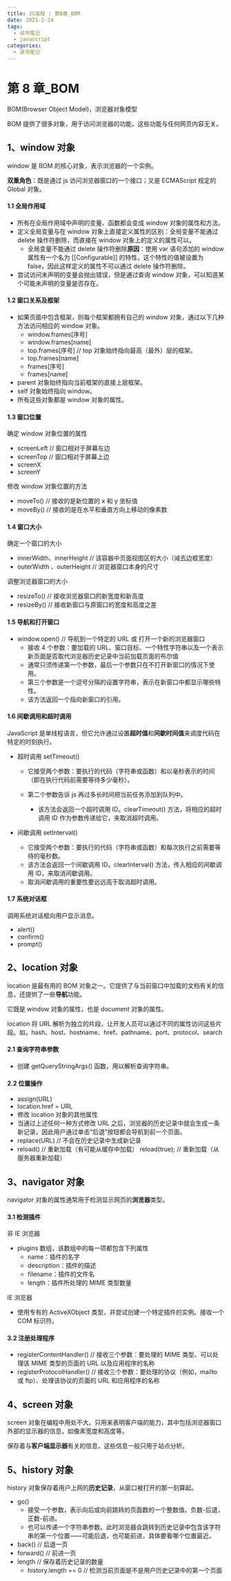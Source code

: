 ```yaml
---
title: JS高程 | 第8章_BOM
date: 2021-2-24
tags:
  - 读书笔记
  - javascript
categories:
  - 读书笔记
---
```


# 第 8 章\_BOM

BOM(Browser Object Model)，浏览器对象模型

BOM 提供了很多对象，用于访问浏览器的功能，这些功能与任何网页内容无关。

## 1、window 对象

window 是 BOM 的核心对象，表示浏览器的一个实例。

**双重角色**：既是通过 js 访问浏览器窗口的一个接口；又是 ECMAScript 规定的 Global 对象。

#### 1.1 全局作用域

- 所有在全局作用域中声明的变量、函数都会变成 window 对象的属性和方法。
- 定义全局变量与在 window 对象上直接定义属性的区别：全局变量不能通过 delete 操作符删除，而直接在 window 对象上的定义的属性可以。
  - 全局变量不能通过 delete 操作符删除**原因**：使用 var 语句添加的 window 属性有一个名为 [[Configurable]] 的特性，这个特性的值被设置为 false，因此这样定义的属性不可以通过 delete 操作符删除。
- 尝试访问未声明的变量会抛出错误，但是通过查询 window 对象，可以知道某个可能未声明的变量是否存在。

#### 1.2 窗口关系及框架

- 如果页面中包含框架，则每个框架都拥有自己的 window 对象，通过以下几种方法访问相应的 window 对象。
  - window.frames[序号]
  - window.frames[name]
  - top.frames[序号] // top 对象始终指向最高（最外）层的框架。
  - top.frames[name]
  - frames[序号]
  - frames[name]
- parent 对象始终指向当前框架的直接上层框架。
- self 对象始终指向 window。
- 所有这些对象都是 window 对象的属性。

#### 1.3 窗口位置

确定 window 对象位置的属性

- screenLeft // 窗口相对于屏幕左边
- screenTop // 窗口相对于屏幕上边
- screenX
- screenY

修改 window 对象位置的方法

- moveTo() // 接收的是新位置的 x 和 y 坐标值
- moveBy() // 接收的是在水平和垂直方向上移动的像素数

#### 1.4 窗口大小

确定一个窗口的大小

- innerWidth、innerHeight // 该容器中页面视图区的大小（减去边框宽度）
- outerWidth 、outerHeight // 浏览器窗口本身的尺寸

调整浏览器窗口的大小

- resizeTo() // 接收浏览器窗口的新宽度和新高度
- resizeBy() // 接收新窗口与原窗口的宽度和高度之差

#### 1.5 导航和打开窗口

- window.open() // 导航到一个特定的 URL 或 打开一个新的浏览器窗口
  - 接收 4 个参数：要加载的 URL、窗口目标、一个特性字符串以及一个表示新页面是否取代浏览器历史记录中当前加载页面的布尔值
  - 通常只须传递第一个参数，最后一个参数只在不打开新窗口的情况下使用。
  - 第三个参数是一个逗号分隔的设置字符串，表示在新窗口中都显示哪些特性。
  - 该方法返回一个指向新窗口的引用。

#### 1.6 间歇调用和超时调用

JavaScript 是单线程语言，但它允许通过设置**超时值**和**间歇时间值**来调度代码在特定的时刻执行。

- 超时调用 setTimeout()

  - 它接受两个参数：要执行的代码（字符串或函数）和以毫秒表示的时间（即在执行代码前需要等待多少毫秒）。

  - 第二个参数告诉 js 再过多长时间把当前任务添加到队列中。
    - 该方法会返回一个超时调用 ID。clearTimeout() 方法，将相应的超时调用 ID 作为参数传递给它，来取消超时调用。

- 间歇调用 setInterval()
  - 它接受两个参数：要执行的代码（字符串或函数）和每次执行之前需要等待的毫秒数。
  - 该方法会返回一个间歇调用 ID。clearInterval() 方法，传入相应的间歇调用 ID，来取消间歇调用。
  - 取消间歇调用的重要性要远远高于取消超时调用。

#### 1.7 系统对话框

调用系统对话框向用户显示消息。

- alert()
- confirm()
- prompt()

## 2、location 对象

location 是最有用的 BOM 对象之一。它提供了与当前窗口中加载的文档有关的信息，还提供了一些**导航**功能。

它既是 window 对象的属性，也是 document 对象的属性。

location 将 URL 解析为独立的片段，让开发人员可以通过不同的属性访问这些片段。如，hash、host、hostname、href、pathname、port、protocol、search

#### 2.1 查询字符串参数

- 创建 getQueryStringArgs() 函数，用以解析查询字符串。

#### 2.2 位置操作

- assign(URL)
- location.href = URL
- 修改 location 对象的其他属性
- 当通过上述任何一种方式修改 URL 之后，浏览器的历史记录中就会生成一条新记录，因此用户通过单击“后退”按钮都会导航到前一个页面。
- replace(URL) // 不会在历史记录中生成新记录
- reload() // 重新加载（有可能从缓存中加载） reload(true); // 重新加载（从服务器重新加载）

## 3、navigator 对象

navigator 对象的属性通常用于检测显示网页的**浏览器**类型。

#### 3.1 检测插件

非 IE 浏览器

- plugins 数组，该数组中的每一项都包含下列属性
  - name：插件的名字
  - description：插件的描述
  - filename：插件的文件名
  - length：插件所处理的 MIME 类型数量

IE 浏览器

- 使用专有的 ActiveXObject 类型，并尝试创建一个特定插件的实例。接收一个 COM 标识符。

#### 3.2 注册处理程序

- registerContentHandler() // 接收三个参数：要处理的 MIME 类型、可以处理该 MIME 类型的页面的 URL 以及应用程序的名称
- registerProtocolHandler() // 接收三个参数：要处理的协议（例如，mailto 或 ftp）、处理该协议的页面的 URL 和应用程序的名称

## 4、screen 对象

screen 对象在编程中用处不大。只用来表明客户端的能力，其中包括浏览器窗口外部的显示器的信息，如像素宽度和高度等。

保存着与**客户端显示器**有关的信息，这些信息一般只用于站点分析。

## 5、history 对象

history 对象保存着用户上网的**历史记录**，从窗口被打开的那一刻算起。

- go()
  - 接受一个参数，表示向后或向前跳转的页面数的一个整数值。负数-后退，正数-前进。
  - 也可以传递一个字符串参数。此时浏览器会跳转到历史记录中包含该字符串的第一个位置——可能后退，也可能前进，具体要看哪个位置最近。
- back() // 后退一页
- forward() // 前进一页
- length // 保存着历史记录的数量
  - history.length == 0 // 检测当前页面是不是用户历史记录中的第一个页面
